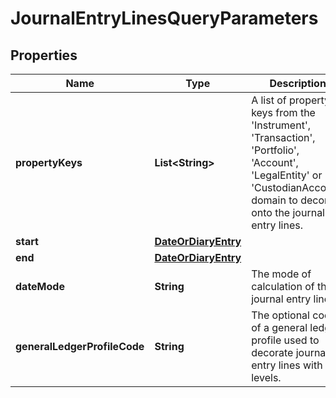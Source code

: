 

# JournalEntryLinesQueryParameters


## Properties

Name | Type | Description | Notes
------------ | ------------- | ------------- | -------------
**propertyKeys** | **List&lt;String&gt;** | A list of property keys from the &#39;Instrument&#39;, &#39;Transaction&#39;, &#39;Portfolio&#39;, &#39;Account&#39;, &#39;LegalEntity&#39; or &#39;CustodianAccount&#39; domain to decorate onto the journal entry lines. |  [optional]
**start** | [**DateOrDiaryEntry**](DateOrDiaryEntry.md) |  |  [optional]
**end** | [**DateOrDiaryEntry**](DateOrDiaryEntry.md) |  |  [optional]
**dateMode** | **String** | The mode of calculation of the journal entry lines. |  [optional]
**generalLedgerProfileCode** | **String** | The optional code of a general ledger profile used to decorate journal entry lines with levels. |  [optional]



